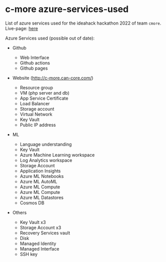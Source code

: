# c-more azure-services-used
List of azure services used for the ideahack hackathon 2022 of team `cmore`. Live-page: [here](https://cmore-ideahack22.github.io/azure-services-used/)

Azure Services used (possible out of date):
- Github
  - Web Interface
  - Github actions
  - Github pages

- Website (http://c-more.can-core.com/)
    - Resource group
    - VM (php server and db) 
    - App Service Certificate
    - Load Balancer
    - Storage account
    - Virtual Network
    - Key Vault
    - Public IP address
    
- ML
  - Language understanding
  - Key Vault
  - Azure Machine Learning workspace
  - Log Analytics workspace
  - Storage Account
  - Application Insights
  - Azure ML Notebooks
  - Azure ML AutoML
  - Azure ML Compute
  - Azure ML Compute
  - Azure ML Datastores
  - Cosmos DB
  
- Others
  - Key Vault x3
  - Storage Account x3
  - Recovery Services vault
  - Disk
  - Managed Identity
  - Managed Interface
  - SSH key
